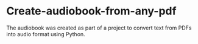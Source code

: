 # Create-audiobook-from-any-pdf
The audiobook was created as part of a project to convert text from PDFs into audio format using Python.
